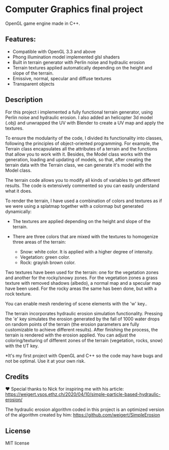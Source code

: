 # Computer Graphics final project
OpenGL game engine made in C++.

## Features:
- Compatible with OpenGL 3.3 and above 
- Phong illumination model implemented glsl shaders
- Built in terrain generator with Perlin noise and hydraulic erosion
- Terrain textures applied automatically depending on the height and slope of the terrain.
- Emissive, normal, specular and diffuse textures
- Transparent objects

## Description 

For this project i implemented a fully functional terrain generator, using Perlin noise and hydraulic erosion.
I also added an helicopter 3d model (.obj) and unwrapped the UV with Blender to create a UV map and apply the textures.

To ensure the modularity of the code, I divided its functionality into classes, following the principles of object-oriented programming. For example, the Terrain class encapsulates all the attributes of a terrain and the functions that allow you to work with it. Besides, the Model class works with the generation, loading and updating of models, so that, after creating the terrain data with the Terrain class, we can generate it's model with the Model class.  

The terrain code allows you to modify all kinds of variables to get different results. The code is extensively commented so you can easily understand what it does.

To render the terrain, I have used a combination of colors and textures as if we were using a splatmap together with a colormap but generated dynamically:

- The textures are applied depending on the height and slope of the terrain.
- There are three colors that are mixed with the textures to homogenize three areas of the terrain:

  - Snow: white color. It is applied with a higher degree of intensity.
  - Vegetation: green color.
  - Rock: grayish brown color.
  
Two textures have been used for the terrain: one for the vegetation zones and another for the rocky/snowy zones. For the vegetation zones a grass texture with removed shadows (albedo), a normal map and a specular map have been used. For the rocky areas the same has been done, but with a rock texture.

You can enable mesh rendering of scene elements with the 'w' key..

The terrain incorporates hydraulic erosion simulation functionality. Pressing the 'e' key simulates the erosion generated by the fall of 1000 water drops on random points of the terrain (the erosion parameters are fully customizable to achieve different results). After finishing the process, the terrain is rendered with the erosion applied.
You can adjust the coloring/texturing of different zones of the terrain (vegetation, rocks, snow) with the t/T key.

*It's my first project with OpenGL and C++ so the code may have bugs and not be optimal. Use it at your own risk.

## Credits

❤️ Special thanks to Nick for inspiring me with his article: https://weigert.vsos.ethz.ch/2020/04/10/simple-particle-based-hydraulic-erosion/

The hydraulic erosion algorithm coded in this project is an optimized version
of the algorithm created by him: https://github.com/weigert/SimpleErosion

## License

MIT license





